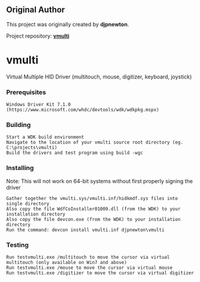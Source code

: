 ## Original Author

This project was originally created by **djpnewton**.

Project repository: [**vmulti**](https://github.com/djpnewton/vmulti)


# vmulti
Virtual Multiple HID Driver (multitouch, mouse, digitizer, keyboard, joystick) 

### Prerequisites

    Windows Driver Kit 7.1.0 (https://www.microsoft.com/whdc/devtools/wdk/wdkpkg.mspx) 

### Building

    Start a WDK build environment
    Navigate to the location of your vmulti source root directory (eg. C:\projects\vmulti)
    Build the drivers and test program using build -wgc 

### Installing

Note: This will not work on 64-bit systems without first properly signing the driver

    Gather together the vmulti.sys/vmulti.inf/hidkmdf.sys files into single directory
    Also copy the file WdfCoInstaller01009.dll (from the WDK) to your installation directory
    Also copy the file devcon.exe (from the WDK) to your installation directory
    Run the command: devcon install vmulti.inf djpnewton\vmulti 

### Testing

    Run testvmulti.exe /multitouch to move the cursor via virtual multitouch (only available on Win7 and above)
    Run testvmulti.exe /mouse to move the cursor via virtual mouse
    Run testvmulti.exe /digitizer to move the cursor via virtual digitizer 
